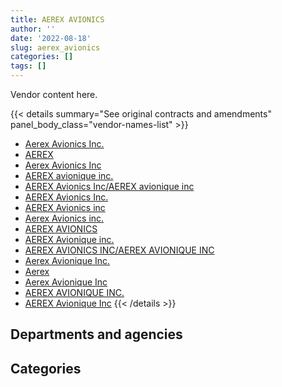 ```yaml
---
title: AEREX AVIONICS
author: ''
date: '2022-08-18'
slug: aerex_avionics
categories: []
tags: []
---
```


<script src="/rmarkdown-libs/htmlwidgets/htmlwidgets.js"></script>
<link href="/rmarkdown-libs/datatables-css/datatables-crosstalk.css" rel="stylesheet" />
<script src="/rmarkdown-libs/datatables-binding/datatables.js"></script>
<script src="/rmarkdown-libs/jquery/jquery-3.6.0.min.js"></script>
<link href="/rmarkdown-libs/dt-core-bootstrap/css/dataTables.bootstrap.min.css" rel="stylesheet" />
<link href="/rmarkdown-libs/dt-core-bootstrap/css/dataTables.bootstrap.extra.css" rel="stylesheet" />
<script src="/rmarkdown-libs/dt-core-bootstrap/js/jquery.dataTables.min.js"></script>
<script src="/rmarkdown-libs/dt-core-bootstrap/js/dataTables.bootstrap.min.js"></script>
<link href="/rmarkdown-libs/crosstalk/css/crosstalk.min.css" rel="stylesheet" />
<script src="/rmarkdown-libs/crosstalk/js/crosstalk.min.js"></script>
<script src="/rmarkdown-libs/htmlwidgets/htmlwidgets.js"></script>
<link href="/rmarkdown-libs/datatables-css/datatables-crosstalk.css" rel="stylesheet" />
<script src="/rmarkdown-libs/datatables-binding/datatables.js"></script>
<script src="/rmarkdown-libs/jquery/jquery-3.6.0.min.js"></script>
<link href="/rmarkdown-libs/dt-core-bootstrap/css/dataTables.bootstrap.min.css" rel="stylesheet" />
<link href="/rmarkdown-libs/dt-core-bootstrap/css/dataTables.bootstrap.extra.css" rel="stylesheet" />
<script src="/rmarkdown-libs/dt-core-bootstrap/js/jquery.dataTables.min.js"></script>
<script src="/rmarkdown-libs/dt-core-bootstrap/js/dataTables.bootstrap.min.js"></script>
<link href="/rmarkdown-libs/crosstalk/css/crosstalk.min.css" rel="stylesheet" />
<script src="/rmarkdown-libs/crosstalk/js/crosstalk.min.js"></script>

Vendor content here.

{{< details summary="See original contracts and amendments" panel_body_class="vendor-names-list" >}}
- [Aerex Avionics Inc.](https://search.open.canada.ca/en/ct/?sort=contract_value_f%20desc&page=1&search_text=%22Aerex%20Avionics%20Inc.%22)
- [AEREX](https://search.open.canada.ca/en/ct/?sort=contract_value_f%20desc&page=1&search_text=%22AEREX%22)
- [Aerex Avionics Inc](https://search.open.canada.ca/en/ct/?sort=contract_value_f%20desc&page=1&search_text=%22Aerex%20Avionics%20Inc%22)
- [AEREX avionique inc.](https://search.open.canada.ca/en/ct/?sort=contract_value_f%20desc&page=1&search_text=%22AEREX%20avionique%20inc.%22)
- [AEREX Avionics Inc/AEREX avionique inc](https://search.open.canada.ca/en/ct/?sort=contract_value_f%20desc&page=1&search_text=%22AEREX%20Avionics%20Inc%2fAEREX%20avionique%20inc%22)
- [AEREX Avionics Inc.](https://search.open.canada.ca/en/ct/?sort=contract_value_f%20desc&page=1&search_text=%22AEREX%20Avionics%20Inc.%22)
- [AEREX Avionics inc](https://search.open.canada.ca/en/ct/?sort=contract_value_f%20desc&page=1&search_text=%22AEREX%20Avionics%20inc%22)
- [Aerex Avionics inc.](https://search.open.canada.ca/en/ct/?sort=contract_value_f%20desc&page=1&search_text=%22Aerex%20Avionics%20inc.%22)
- [AEREX AVIONICS](https://search.open.canada.ca/en/ct/?sort=contract_value_f%20desc&page=1&search_text=%22AEREX%20AVIONICS%22)
- [AEREX Avionique inc.](https://search.open.canada.ca/en/ct/?sort=contract_value_f%20desc&page=1&search_text=%22AEREX%20Avionique%20inc.%22)
- [AEREX AVIONICS INC/AEREX AVIONIQUE INC](https://search.open.canada.ca/en/ct/?sort=contract_value_f%20desc&page=1&search_text=%22AEREX%20AVIONICS%20INC%2fAEREX%20AVIONIQUE%20INC%22)
- [Aerex Avionique Inc.](https://search.open.canada.ca/en/ct/?sort=contract_value_f%20desc&page=1&search_text=%22Aerex%20Avionique%20Inc.%22)
- [Aerex](https://search.open.canada.ca/en/ct/?sort=contract_value_f%20desc&page=1&search_text=%22Aerex%22)
- [Aerex Avionique Inc](https://search.open.canada.ca/en/ct/?sort=contract_value_f%20desc&page=1&search_text=%22Aerex%20Avionique%20Inc%22)
- [AEREX AVIONIQUE INC.](https://search.open.canada.ca/en/ct/?sort=contract_value_f%20desc&page=1&search_text=%22AEREX%20AVIONIQUE%20INC.%22)
- [AEREX Avionique Inc](https://search.open.canada.ca/en/ct/?sort=contract_value_f%20desc&page=1&search_text=%22AEREX%20Avionique%20Inc%22)
{{< /details >}}

## Departments and agencies

<div id="htmlwidget-1" style="width:100%;height:auto;" class="datatables html-widget"></div>
<script type="application/json" data-for="htmlwidget-1">{"x":{"style":"bootstrap","filter":"none","vertical":false,"data":[["<a href=\"/departments/dnd-mdn/\">National Defence<\/a>"],[5828917.26],[5082669.77],[6134330.45],[6551592.74]],"container":"<table class=\"table table-striped table-hover row-border order-column display\">\n  <thead>\n    <tr>\n      <th>Department<\/th>\n      <th>2017-2018<\/th>\n      <th>2018-2019<\/th>\n      <th>2019-2020<\/th>\n      <th>2020-2021<\/th>\n    <\/tr>\n  <\/thead>\n<\/table>","options":{"order":[[4,"desc"]],"pageLength":10,"autoWidth":true,"columnDefs":[{"targets":1,"render":"function(data, type, row, meta) {\n    return type !== 'display' ? data : DTWidget.formatCurrency(data, \"$\", 2, 3, \",\", \".\", true, null);\n  }"},{"targets":2,"render":"function(data, type, row, meta) {\n    return type !== 'display' ? data : DTWidget.formatCurrency(data, \"$\", 2, 3, \",\", \".\", true, null);\n  }"},{"targets":3,"render":"function(data, type, row, meta) {\n    return type !== 'display' ? data : DTWidget.formatCurrency(data, \"$\", 2, 3, \",\", \".\", true, null);\n  }"},{"targets":4,"render":"function(data, type, row, meta) {\n    return type !== 'display' ? data : DTWidget.formatCurrency(data, \"$\", 2, 3, \",\", \".\", true, null);\n  }"},{"width":"16%","targets":[1,2,3,4]},{"className":"dt-right","targets":[1,2,3,4]}],"orderClasses":false}},"evals":["options.columnDefs.0.render","options.columnDefs.1.render","options.columnDefs.2.render","options.columnDefs.3.render"],"jsHooks":[]}</script>

## Categories

<div id="htmlwidget-2" style="width:100%;height:auto;" class="datatables html-widget"></div>
<script type="application/json" data-for="htmlwidget-2">{"x":{"style":"bootstrap","filter":"none","vertical":false,"data":[["<a href=\"/categories/1_facilities_and_construction/\">Facilities and construction<\/a>","<a href=\"/categories/11_defence/\">Defence<\/a>","<a href=\"/categories/6_industrial_products_and_services/\">Industrial products and services<\/a>"],[2396748.93,3432168.33,null],[2904399.31,2178270.46,null],[4185966.65,1934786.95,13576.85],[5388931.35,1156091.95,6569.45]],"container":"<table class=\"table table-striped table-hover row-border order-column display\">\n  <thead>\n    <tr>\n      <th>Category<\/th>\n      <th>2017-2018<\/th>\n      <th>2018-2019<\/th>\n      <th>2019-2020<\/th>\n      <th>2020-2021<\/th>\n    <\/tr>\n  <\/thead>\n<\/table>","options":{"order":[[4,"desc"]],"dom":"t","pageLength":30,"autoWidth":true,"columnDefs":[{"targets":1,"render":"function(data, type, row, meta) {\n    return type !== 'display' ? data : DTWidget.formatCurrency(data, \"$\", 2, 3, \",\", \".\", true, null);\n  }"},{"targets":2,"render":"function(data, type, row, meta) {\n    return type !== 'display' ? data : DTWidget.formatCurrency(data, \"$\", 2, 3, \",\", \".\", true, null);\n  }"},{"targets":3,"render":"function(data, type, row, meta) {\n    return type !== 'display' ? data : DTWidget.formatCurrency(data, \"$\", 2, 3, \",\", \".\", true, null);\n  }"},{"targets":4,"render":"function(data, type, row, meta) {\n    return type !== 'display' ? data : DTWidget.formatCurrency(data, \"$\", 2, 3, \",\", \".\", true, null);\n  }"},{"width":"16%","targets":[1,2,3,4]},{"className":"dt-right","targets":[1,2,3,4]}],"orderClasses":false,"lengthMenu":[10,25,30,50,100]}},"evals":["options.columnDefs.0.render","options.columnDefs.1.render","options.columnDefs.2.render","options.columnDefs.3.render"],"jsHooks":[]}</script>
